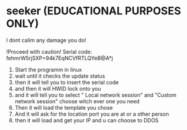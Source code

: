 # seeker (EDUCATIONAL PURPOSES ONLY)
 I dont calim any damage you do!

!Proceed with caution!
Serial code: fehmrW5rjSXP=94k7EqNCVfRTLQYeB@A*j
1. Start the programm in linux
2. wait until it checks the update status
3. then it will tell you to insert the serial code
4. and then it will HWID lock onto you
5. and it will tell you to select " Local network session" and "Custom network session" choose witch ever one you need
6. Then it will load the template you chose
7. And it will ask for the location port you are at or a other person
8. then it will load and get your IP and u can choose to DDOS

